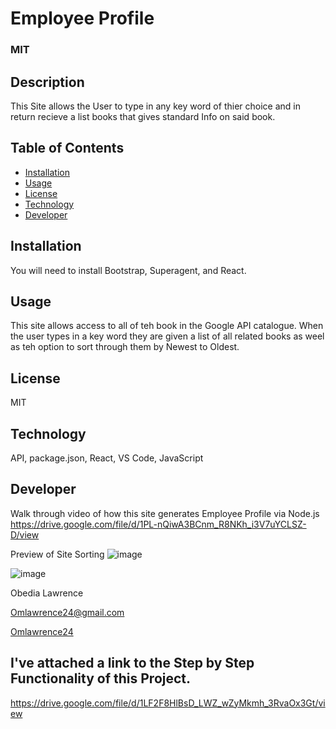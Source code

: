 
# Employee Profile
  ### MIT
  
  ## Description
  This Site allows the User to type in any key word of thier choice and in return recieve a list books that gives standard Info on said book.
 
  ## Table of Contents
  
 * [Installation](#installation)
 * [Usage](#usage)
 * [License](#license)
 * [Technology](#technology)
 * [Developer](#Developer)

  ## Installation
  You will need to install Bootstrap, Superagent, and React.

  ## Usage
  This site allows access to all of teh book in the Google API catalogue. When the user types in a key word they are given a list of all related
  books as weel as teh option to sort through them by Newest to Oldest.
  
  ## License
  MIT

  ## Technology
  API, package.json, React, VS Code, JavaScript  

  ## Developer
  
  Walk through video of how this site generates Employee Profile via Node.js
   https://drive.google.com/file/d/1PL-nQiwA3BCnm_R8NKh_i3V7uYCLSZ-D/view
  
  Preview of Site 
  Sorting 
  ![image](https://user-images.githubusercontent.com/73300219/118299312-97dbb680-b4ae-11eb-86df-07f31250b520.png)
  
  ![image](https://user-images.githubusercontent.com/73300219/118299401-b3df5800-b4ae-11eb-8f75-3f54aa53b699.png)


  Obedia Lawrence
  
  Omlawrence24@gmail.com
  
  [Omlawrence24](https://github.com/Omlawrence24) 
 

  ## I've attached a link to the Step by Step Functionality of this Project.
  https://drive.google.com/file/d/1LF2F8HlBsD_LWZ_wZyMkmh_3RvaOx3Gt/view
